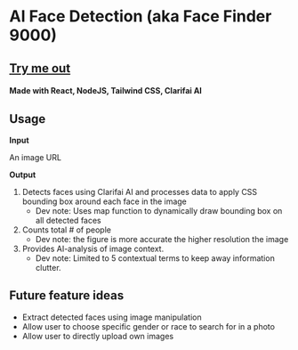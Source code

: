 # AI Face Detection (aka Face Finder 9000)

## [Try me out](https://lirobinxc.github.io/facial-detection-app/)

#### Made with React, NodeJS, Tailwind CSS, Clarifai AI

## Usage

**Input**

An image URL

**Output**
1) Detects faces using Clarifai AI and processes data to apply CSS bounding box around each face in the image
  	- Dev note: Uses map function to dynamically draw bounding box on all detected faces
2) Counts total # of people
 	- Dev note: the figure is more accurate the higher resolution the image
3) Provides AI-analysis of image context.
	- Dev note: Limited to 5 contextual terms to keep away information clutter.

## Future feature ideas
- Extract detected faces using image manipulation
- Allow user to choose specific gender or race to search for in a photo
- Allow user to directly upload own images
